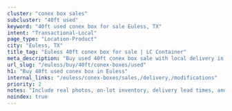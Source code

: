 ```yaml
---
cluster: "conex box sales"
subcluster: "40ft used"
keyword: "40ft used conex box for sale Euless, TX"
intent: "Transactional-Local"
page_type: "Location-Product"
city: "Euless, TX"
title_tag: "Euless 40ft conex box for sale | LC Container"
meta_description: "Buy used 40ft conex box sale with local delivery in Euless, TX. LC Container — local Since 2003. Request a fast quote today."
url_slug: "/euless/buy/40ft/conex-boxes/used"
h1: "Buy 40ft used conex box in Euless"
internal_links: "/euless/conex-boxes/sales,/delivery,/modifications"
priority: 2
notes: "Include real photos, on-lot inventory, delivery lead times, and financing info."
noindex: true
---
```


<!-- TODO: Add unique city/inventory copy, images, and internal links here. -->

